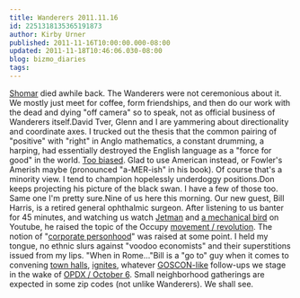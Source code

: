 ```yaml
---
title: Wanderers 2011.11.16
id: 2251318135365191873
author: Kirby Urner
published: 2011-11-16T10:00:00.000-08:00
updated: 2011-11-18T10:46:06.030-08:00
blog: bizmo_diaries
tags: 
---
```


[Shomar](http://www.flickr.com/photos/17157315@N00/2925358252/in/set-72157611190983826/) died awhile back.  The Wanderers were not ceremonious about it.  We mostly just meet for coffee, form friendships, and then do our work with the dead and dying "off camera" so to speak, not as official business of Wanderers itself.David Tver, Glenn and I are yammering about directionality and coordinate axes.  I trucked out the thesis that the common pairing of "positive" with "right" in Anglo mathematics, a constant drumming, a harping, had essentially destroyed the English language as a "force for good" in the world.  [Too biased](http://worldgame.blogspot.com/2011/02/other-mexico-movie-review.html).  Glad to use American instead, or Fowler's Amerish maybe (pronounced "a-MER-ish" in his book).  Of course that's a minority view.  I tend to champion hopelessly underdoggy positions.Don keeps projecting his picture of the black swan.  I have a few of those too.  Same one I'm pretty sure.Nine of us here this morning.  Our new guest, Bill Harris, is a retired general ophthalmic surgeon.  After listening to us banter for 45 minutes, and watching us watch [Jetman](http://youtu.be/WgdIE2t8QkM) and [a mechanical bird](http://youtu.be/Fg_JcKSHUtQ) on Youtube, he raised the topic of the Occupy [movement / revolution](http://www.flickr.com/photos/17157315@N00/6268619854/in/set-72157627710609369/).  The notion of "[corporate personhood](http://worldgame.blogspot.com/2011/10/in-nutshell.html)" was raised at some point.  I held my tongue, no ethnic slurs against "voodoo economists" and their superstitions issued from my lips.  "When in Rome..."Bill is a "go to" guy when it comes to convening [town halls](http://mybizmo.blogspot.com/2008/11/town-meeting.html), [ignites](http://controlroom.blogspot.com/2009/11/ignite-portland.html), whatever [GOSCON-like](http://mybizmo.blogspot.com/2010/11/goscon-2010.html) follow-ups we stage in the wake of [OPDX / October 6](http://worldgame.blogspot.com/2011/10/occupy-portland-event.html).  Small neighborhood gatherings are expected in some zip codes (not unlike Wanderers).  We shall see.